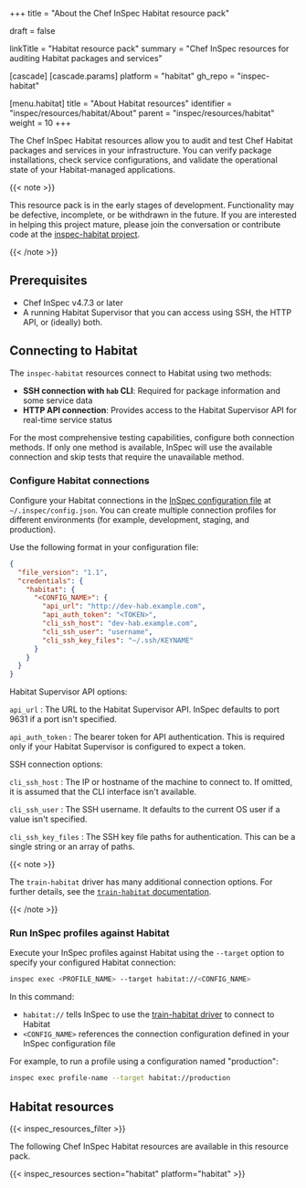 +++
title = "About the Chef InSpec Habitat resource pack"

draft = false

linkTitle = "Habitat resource pack"
summary = "Chef InSpec resources for auditing Habitat packages and services"

[cascade]
  [cascade.params]
    platform = "habitat"
    gh_repo = "inspec-habitat"

[menu.habitat]
    title = "About Habitat resources"
    identifier = "inspec/resources/habitat/About"
    parent = "inspec/resources/habitat"
    weight = 10
+++

The Chef InSpec Habitat resources allow you to audit and test Chef Habitat packages and services in your infrastructure. You can verify package installations, check service configurations, and validate the operational state of your Habitat-managed applications.

{{< note >}}

This resource pack is in the early stages of development. Functionality may be defective, incomplete, or be withdrawn in the future. If you are interested in helping this project mature, please join the conversation or contribute code at the [inspec-habitat project](https://github.com/inspec/inspec-habitat).

{{< /note >}}

## Prerequisites

- Chef InSpec v4.7.3 or later
- A running Habitat Supervisor that you can access using SSH, the HTTP API, or (ideally) both.

## Connecting to Habitat

The `inspec-habitat` resources connect to Habitat using two methods:

- **SSH connection with `hab` CLI**: Required for package information and some service data
- **HTTP API connection**: Provides access to the Habitat Supervisor API for real-time service status

For the most comprehensive testing capabilities, configure both connection methods. If only one method is available, InSpec will use the available connection and skip tests that require the unavailable method.

### Configure Habitat connections

Configure your Habitat connections in the [InSpec configuration file](https://docs.chef.io/inspec/config/) at `~/.inspec/config.json`. You can create multiple connection profiles for different environments (for example, development, staging, and production).

Use the following format in your configuration file:

```json
{
  "file_version": "1.1",
  "credentials": {
    "habitat": {
      "<CONFIG_NAME>": {
        "api_url": "http://dev-hab.example.com",
        "api_auth_token": "<TOKEN>",
        "cli_ssh_host": "dev-hab.example.com",
        "cli_ssh_user": "username",
        "cli_ssh_key_files": "~/.ssh/KEYNAME"
      }
    }
  }
}
```

Habitat Supervisor API options:

`api_url`
: The URL to the Habitat Supervisor API. InSpec defaults to port 9631 if a port isn't specified.

`api_auth_token`
: The bearer token for API authentication. This is required only if your Habitat Supervisor is configured to expect a token.

SSH connection options:

`cli_ssh_host`
: The IP or hostname of the machine to connect to. If omitted, it is assumed that the CLI interface isn't available.

`cli_ssh_user`
: The SSH username. It defaults to the current OS user if a value isn't specified.

`cli_ssh_key_files`
: The SSH key file paths for authentication. This can be a single string or an array of paths.

{{< note >}}

The `train-habitat` driver has many additional connection options. For further details, see the [`train-habitat` documentation](https://github.com/inspec/train-habitat#using-train-habitat-from-ruby).

{{< /note >}}

### Run InSpec profiles against Habitat

Execute your InSpec profiles against Habitat using the `--target` option to specify your configured Habitat connection:

```sh
inspec exec <PROFILE_NAME> --target habitat://<CONFIG_NAME>
```

In this command:

- `habitat://` tells InSpec to use the [train-habitat driver](https://github.com/inspec/train) to connect to Habitat
- `<CONFIG_NAME>` references the connection configuration defined in your InSpec configuration file

For example, to run a profile using a configuration named "production":

```sh
inspec exec profile-name --target habitat://production
```

## Habitat resources

{{< inspec_resources_filter >}}

The following Chef InSpec Habitat resources are available in this resource pack.

{{< inspec_resources section="habitat" platform="habitat" >}}
